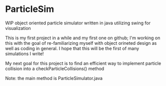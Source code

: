 # ParticleSim
WIP object oriented particle simulator written in java utilizing swing for visualization

This is my first project in a while and my first one on github; I'm working on this with the goal of re-familiarizing myself with object orineted design as well as coding in general. I hope that this will be the first of many simulations I write!

My next goal for this project is to find an efficient way to implement particle collision into a checkParticleCollisions() method

Note: the main method is ParticleSimulator.java
